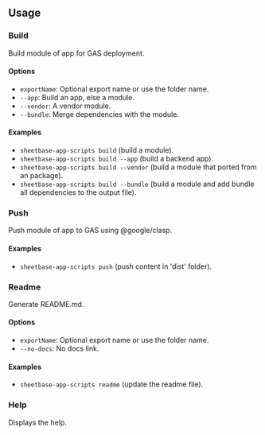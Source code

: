 ## Usage

### Build

Build module of app for GAS deployment.

#### Options

- `exportName`: Optional export name or use the folder name.
- `--app`: Build an app, else a module.
- `--vendor`: A vendor module.
- `--bundle`: Merge dependencies with the module.

#### Examples

- `sheetbase-app-scripts build` (build a module).
- `sheetbase-app-scripts build --app` (build a backend app).
- `sheetbase-app-scripts build --vendor` (build a module that ported from an package).
- `sheetbase-app-scripts build --bundle` (build a module and add bundle all dependencies to the output file).

### Push

Push module of app to GAS using @google/clasp.

#### Examples

- `sheetbase-app-scripts push` (push content in 'dist' folder).

### Readme

Generate README.md.

#### Options

- `exportName`: Optional export name or use the folder name.
- `--no-docs`: No docs link.

#### Examples

- `sheetbase-app-scripts readme` (update the readme file).

### Help

Displays the help.